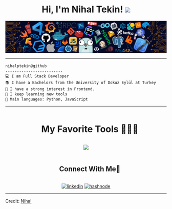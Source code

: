 <h1 align="center">
Hi, I'm Nihal Tekin!
  <img src="https://media.giphy.com/media/hvRJCLFzcasrR4ia7z/giphy.gif" width="30"></h1>
  


![Github Banner](https://github.com/Jaydeep-Yadav/Jaydeep-Yadav/blob/main/banner.png)

<hr>

```
nihalptekin@github
-------------------------
💻 I am Full Stack Developer
📚 I have a Bachelors from the University of Dokuz Eylül at Turkey
📝 I have a strong interest in Frontend.
🌱 I keep learning new tools
🌟 Main languages: Python, JavaScript
```
<hr>

<div id="user-content-toc">
  <ul align="center">
    <summary><h1 style="display: inline-block"><b>My Favorite Tools</b> 👨🏻‍💻</h1></summary>
  </ul>
</div>
<!--tech stack icons-->
<p align="center">
  <a href="https://skillicons.dev">
    <img src="https://skillicons.dev/icons?i=git,github,bootstrap,tailwind,firebase,html,css,js,typescript,py,linux,md,materialui,sqlite,sass,nodejs,postman,styledcomponents,react,redux,ts,vscode,vercel,netlify&perline=14" />
  </a>
</p>

<div id="user-content-toc">
  <ul align="center">
    <summary><h2 style="display: inline-block">Connect With Me🤝</h2></summary>
  </ul>
</div>

<!--icons and links-->
<p align="center">
<a href="https://www.linkedin.com/in/nihaltekin/" target="blank"><img align="center" src="https://user-images.githubusercontent.com/88904952/234979284-68c11d7f-1acc-4f0c-ac78-044e1037d7b0.png" alt="linkedin" height="50" width="50" /></a> 
<a href="mailto:nihalpolattekin@gmail.com" target="blank"><img align="center" src="https://encrypted-tbn0.gstatic.com/images?q=tbn:ANd9GcQrazA7E7S5sKplWMd_XDqjn30RzOFjqnGuJQ&usqp=CAU" alt="hashnode" height="90" width="90" /></a>
 
</p>

-----

Credit: [Nihal](https://github.com/nihalptekin)

